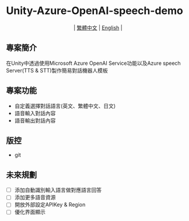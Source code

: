 # Unity-Azure-OpenAI-speech-demo

<div align="center">

 | [繁體中文](README.md) | [English](README_en-us.md) | 

</div>

## 專案簡介
在Unity中透過使用Microsoft Azure OpenAI Service功能以及Azure speech Server(TTS & STT)製作簡易對話機器人模板

## 專案功能
 - 自定義選擇對話語言(英文、繁體中文、日文)
 - 語音輸入對話內容
 - 語音輸出對話內容

## 版控
 - git

## 未來規劃
 - [ ] 添加自動識別輸入語言做對應語言回答
 - [ ] 添加更多語音資源
 - [ ] 開放外部設定APIKey & Region
 - [ ] 優化界面顯示
